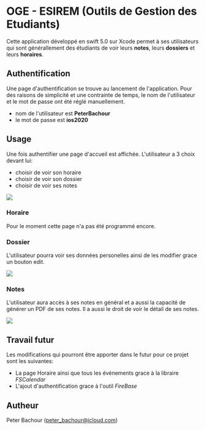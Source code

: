 # OGE - ESIREM (Outils de Gestion des Etudiants)

Cette application développé en swift 5.0 sur Xcode permet à ses utilisateurs qui sont générallement des étudiants de voir leurs **notes**, leurs **dossiers** et leurs **horaires**.

## Authentification

Une page d'authentification se trouve au lancement de l'application. Pour des raisons de simplicité et une contrainte de temps, le nom de l'utilisateur et le mot de passe ont été réglé manuellement.

- nom de l'utilisateur est **PeterBachour**
- le mot de passe est **ios2020**

## Usage

Une fois authentifier une page d'accueil est affichée. L'utilisateur a 3 choix devant lui:
- choisir de voir son horaire
- choisir de voir son dossier
- choisir de voir ses notes

<img src="Screenshots/homepage.png">

### Horaire

Pour le moment cette page n'a pas été programmé encore.

### Dossier

L'utilisateur pourra voir ses données personelles ainsi de les modifier grace un bouton edit.

<img src="Screenshots/dossier.png">

### Notes

L'utilisateur aura accès à ses notes en général et a aussi la capacité de générer un PDF de ses notes. Il a aussi le droit de voir le détail de ses notes.

<img src="Screenshots/notes.png">

## Travail futur
Les modifications qui pourront être apporter dans le futur pour ce projet sont les suivantes:
- La page Horaire ainsi que tous les événements grace à la libraire *FSCalendar*
- L'ajout d'authentification grace à l'outil *FireBase*

## Autheur
Peter Bachour (peter_bachour@icloud.com)
